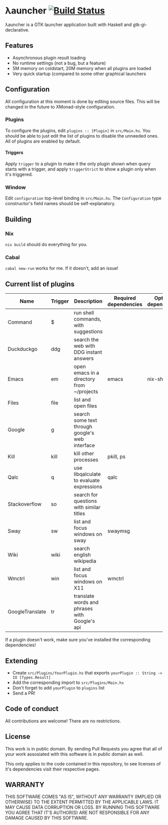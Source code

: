 # λauncher [![Build Status](https://travis-ci.com/balsoft/lambda-launcher.svg?branch=master)](https://travis-ci.com/balsoft/lambda-launcher)

λauncher is a GTK launcher application built with Haskell and 
gtk-gi-declarative.

## Features

 -  Asynchronous plugin result loading
 -  No runtime settings (not a bug, but a feature)
 -  5M memory on coldstart, 20M memory when all plugins are loaded
 -  Very quick startup (compared to some other graphical launchers

## Configuration
All configuration at this moment is done by editing source files. This will be changed in the future to XMonad-style configuration.

### Plugins
To configure the plugins, edit `plugins :: [Plugin]` in `src/Main.hs`. You should be able to just edit the list of plugins to disable the unneeded ones. All of plugins are enabled by default.
#### Triggers
Apply `trigger` to a plugin to make it the only plugin shown when query starts with a trigger, and apply `triggerStrict` to show a plugin only when it's triggered.

### Window
Edit `configuration` top-level binding in `src/Main.hs`. The `Configuration` type constructor's field names should be self-explanatory.

## Building
### Nix
`nix build` should do everything for you.
### Cabal
`cabal new-run` works for me. If it doesn't, add an issue!

## Current list of plugins 
| Name            | Trigger | Description                                     | Required dependencies | Optional dependencies |
|-----------------|---------|-------------------------------------------------|-----------------------|-----------------------|
| Command         | $       | run shell commands, with suggestions            |                       |                       |
| Duckduckgo      | ddg     | search the web with DDG instant answers         |                       |                       |
| Emacs           | em      | open emacs in a directory from ~/projects       | emacs                 | nix-shell             |
| Files           | file    | list and open files                             |                       |                       |
| Google          | g       | search some text through google's web interface |                       |                       |
| Kill            | kill    | kill other processes                            | pkill, ps             |                       |
| Qalc            | q       | use libqalculate to evaluate expressions        | qalc                  |                       |
| Stackoverflow   | so      | search for questions with similar titles        |                       |                       |
| Sway            | sw      | list and focus windows on sway                  | swaymsg               |                       |
| Wiki            | wiki    | search english wikipedia                        |                       |                       |
| Wmctrl          | win     | list and focus windows on X11                   | wmctrl                |                       |
| GoogleTranslate | tr      | translate words and phrases with Google's api   |                       |                       |

If a plugin doesn't work, make sure you've installed the corresponding dependencies!

## Extending
 -  Create `src/Plugins/YourPlugin.hs` that exports 
    `yourPlugin :: String -> IO [Types.Result]`
 -  Add the corresponding import to `src/Plugins/Main.hs`
 -  Don't forget to add `yourPlugin` to `plugins` list
 -  Send a PR!


## Code of conduct

All contributions are welcome! There are no restrictions.

## License

This work is in public domain. By sending Pull Requests you agree that
all of your work assosiated with this software is in public domain as
well.

This only applies to the code contained in this repository, to see
licenses of it's dependencies visit their respective pages.

## WARRANTY

THIS SOFTWARE COMES "AS IS", WITHOUT ANY WARRANTY (IMPLIED OR
OTHERWISE) TO THE EXTENT PERMITTED BY THE APPLICABLE LAWS. IT MAY
CAUSE DATA CORRUPTION OR LOSS. BY RUNNING THIS SOFTWARE YOU AGREE 
THAT IT'S AUTHOR(S) ARE NOT RESPONSIBLE FOR ANY DAMAGE CAUSED BY 
THIS SOFTWARE.

